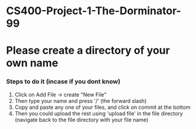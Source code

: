 # CS400-Project-1-The-Dorminator-99


<h1> Please create a directory of your own name </h1> 

<h3> Steps to do it (incase if you dont know) </h3> 

<ol> 
<li> Click on Add File -> create "New File" </li> 
<li> Then type your name and press '/' (the forward slash) </li> 
<li> Copy and paste any one of your files, and click on commit at the bottom</li> 
<li> Then you could upload the rest using 'upload file' in the file directory (navigate back to the file directory with your file name) </li> 
</ol> 

